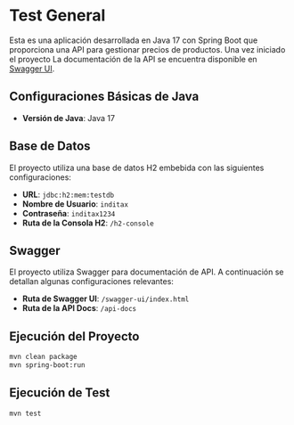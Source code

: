 # Test General 

Esta es una aplicación desarrollada en Java 17 con Spring Boot que proporciona una API para gestionar precios de productos. Una vez iniciado el proyecto La documentación de la API se encuentra disponible en  [Swagger UI](http://localhost:8080/api/swagger-ui/index.html).


## Configuraciones Básicas de Java

- **Versión de Java**: Java 17

## Base de Datos

El proyecto utiliza una base de datos H2 embebida con las siguientes configuraciones:

- **URL**: `jdbc:h2:mem:testdb`
- **Nombre de Usuario**: `inditax`
- **Contraseña**: `inditax1234`
- **Ruta de la Consola H2**: `/h2-console`

## Swagger

El proyecto utiliza Swagger para documentación de API. A continuación se detallan algunas configuraciones relevantes:

- **Ruta de Swagger UI**: `/swagger-ui/index.html`
- **Ruta de la API Docs**: `/api-docs`

## Ejecución del Proyecto
```bash
mvn clean package
mvn spring-boot:run
```
## Ejecución de Test
```bash
mvn test
```
